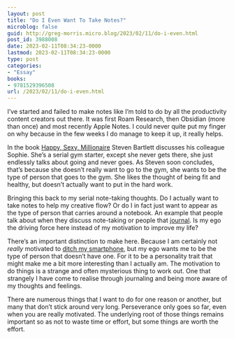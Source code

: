```yaml
---
layout: post
title: "Do I Even Want To Take Notes?"
microblog: false
guid: http://greg-morris.micro.blog/2023/02/11/do-i-even.html
post_id: 3988008
date: 2023-02-11T08:34:23-0000
lastmod: 2023-02-11T08:34:23-0000
type: post
categories:
- "Essay"
books:
- 9781529396508
url: /2023/02/11/do-i-even.html
---
```

I’ve started and failed to make notes like I’m told to do by all the productivity content creators out there. It was first Roam Research, then Obsidian (more than once) and most recently Apple Notes. I could never quite put my finger on why because in the few weeks I do manage to keep it up, it really helps. 

In the book [Happy, Sexy, Millionaire](https://micro.blog/books/9781529396508) Steven Bartlett discusses his colleague Sophie. She’s a serial gym starter, except she never gets there, she just endlessly talks about going and never goes. As Steven soon concludes, that’s because she doesn’t really want to go to the gym, she wants to be the type of person that goes to the gym. She likes the thought of being fit and healthy, but doesn’t actually want to put in the hard work. 

Bringing this back to my serial note-taking thoughts. Do I actually want to take notes to help my creative flow? Or do I in fact just want to appear as the type of person that carries around a notebook. An example that people talk about when they discuss note-taking or people that [journal](/2023/01/29/journaling-and-me.html). Is my ego the driving force here instead of my motivation to improve my life?

There’s an important distinction to make here. Because I am certainly not *really* motivated to [ditch my smartphone](/2020/08/09/i-cant-go.html), but my ego wants me to be the type of person that doesn’t have one. For it to be a personality trait that might make me a bit more interesting than I actually am. The motivation to do things is a strange and often mysterious thing to work out. One that strangely I have come to realise through journaling and being more aware of my thoughts and feelings.

There are numerous things that I want to do for one reason or another, but many that don’t stick around very long. Perseverance only goes so far, even when you are really motivated. The underlying root of those things remains important so as not to waste time or effort, but some things are worth the effort. 
